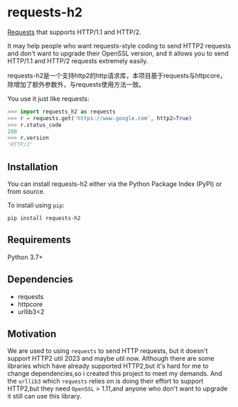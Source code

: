 # requests-h2
[Requests](https://github.com/psf/requests) that supports HTTP/1.1 and HTTP/2.

It may help people who want requests-style coding to send HTTP2 requests and don't want to upgrade their OpenSSL version, and
it allows you to send HTTP/1.1 and HTTP/2 requests extremely easily.


requests-h2是一个支持http2的http请求库，本项目基于requests与httpcore，除增加了额外参数外，与requests使用方法一致。

You use it just like requests:
```python
>>> import requests_h2 as requests
>>> r = requests.get('https://www.google.com', http2=True)
>>> r.status_code
200
>>> r.version
'HTTP/2'
```

## Installation
You can install requests-h2 either via the Python Package Index (PyPI) or from source.

To install using `pip`:

```pip install requests-h2```


## Requirements
Python 3.7+


## Dependencies
- requests
- httpcore
- urllib3<2


## Motivation
We are used to using `requests` to send HTTP requests, but it doesn't support HTTP2 util 2023 and maybe util now.
Although there are some libraries which have already supported HTTP2,but it's hard for me to change dependencies,so i created 
this project
to meet my demands.
And the `urllib3` which `requests` relies on is doing their effort to support HTTP2,but they need `OpenSSL` > 1.11,and anyone
who don't want to upgrade it still can use this library.
